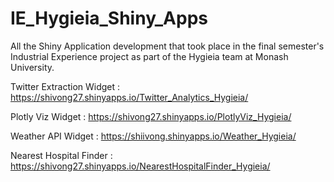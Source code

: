 # IE_Hygieia_Shiny_Apps
All the Shiny Application development that took place in the final semester's Industrial Experience project as part of the Hygieia team at Monash University.

Twitter Extraction Widget : https://shivong27.shinyapps.io/Twitter_Analytics_Hygieia/

Plotly Viz Widget : https://shivong27.shinyapps.io/PlotlyViz_Hygieia/

Weather API Widget : https://shiivong.shinyapps.io/Weather_Hygieia/

Nearest Hospital Finder : https://shivong27.shinyapps.io/NearestHospitalFinder_Hygieia/
